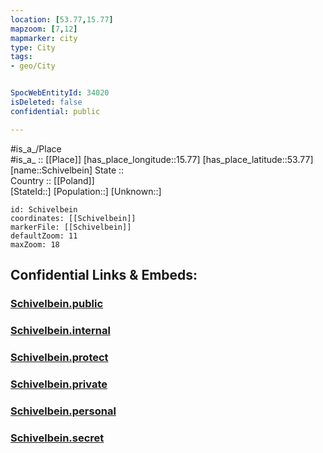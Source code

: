 ```yaml
---
location: [53.77,15.77] 
mapzoom: [7,12] 
mapmarker: city 
type: City
tags:
- geo/City


SpocWebEntityId: 34020
isDeleted: false
confidential: public

---
```

#is_a_/Place  
#is_a_ :: [[Place]] 
[has_place_longitude::15.77] 
[has_place_latitude::53.77] 
[name::Schivelbein] 
State ::  
Country :: [[Poland]]  
[StateId::] 
[Population::] 
[Unknown::] 


```leaflet
id: Schivelbein
coordinates: [[Schivelbein]] 
markerFile: [[Schivelbein]] 
defaultZoom: 11 
maxZoom: 18
```


## Confidential Links & Embeds: 

### [Schivelbein.public](/_public/\Earth\Continent\Europe\Europe~East\Poland\Provinces~Poland\West_Pomeranian\CitySchivelbein.public.md) 

### [Schivelbein.internal](/_internal/\Earth\Continent\Europe\Europe~East\Poland\Provinces~Poland\West_Pomeranian\CitySchivelbein.internal.md) 

### [Schivelbein.protect](/_protect/\Earth\Continent\Europe\Europe~East\Poland\Provinces~Poland\West_Pomeranian\CitySchivelbein.protect.md) 

### [Schivelbein.private](/_private/\Earth\Continent\Europe\Europe~East\Poland\Provinces~Poland\West_Pomeranian\CitySchivelbein.private.md) 

### [Schivelbein.personal](/_personal/\Earth\Continent\Europe\Europe~East\Poland\Provinces~Poland\West_Pomeranian\CitySchivelbein.personal.md) 

### [Schivelbein.secret](/_secret/\Earth\Continent\Europe\Europe~East\Poland\Provinces~Poland\West_Pomeranian\CitySchivelbein.secret.md)

